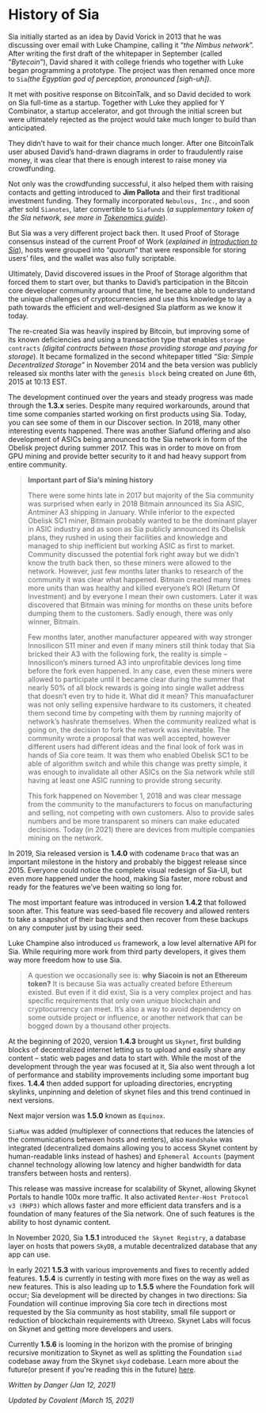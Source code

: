 # History of Sia
Sia initially started as an idea by David Vorick in 2013 that he was discussing over email with Luke Champine, calling it “*the Nimbus network*”. After writing the first draft of the whitepaper in September (called “*Bytecoin*”), David shared it with college friends who together with Luke began programming a prototype. The project was then renamed once more to `Sia`*(the Egyptian god of perception, pronounced [sigh-uh])*.

It met with positive response on BitcoinTalk, and so David decided to work on Sia full-time as a startup. Together with Luke they applied for Y Combinator, a startup accelerator, and got through the initial screen but were ultimately rejected as the project would take much longer to build than anticipated.

They didn’t have to wait for their chance much longer. After one BitcoinTalk user abused David’s hand-drawn diagrams in order to fraudulently raise money, it was clear that there is enough interest to raise money via crowdfunding.

Not only was the crowdfunding successful, it also helped them with raising contacts and getting introduced to **Jim Pallota** and their first traditional investment funding. They formally incorporated `Nebulous, Inc.`, and soon after sold `Sianotes`, later convertible to `Siafunds` (*a supplementary token of the Sia network, see more in [Tokenomics guide]()*).


But Sia was a very different project back then. It used Proof of Storage consensus instead of the current Proof of Work (*explained in [Introduction to Sia]()*), hosts were grouped into “*quorum*” that were responsible for storing users’ files, and the wallet was also fully scriptable.

Ultimately, David discovered issues in the Proof of Storage algorithm that forced them to start over, but thanks to David’s participation in the Bitcoin core developer community around that time, he became able to understand the unique challenges of cryptocurrencies and use this knowledge to lay a path towards the efficient and well-designed Sia platform as we know it today.

The re-created Sia was heavily inspired by Bitcoin, but improving some of its known deficiencies and using a transaction type that enables `storage contracts` *(digital contracts between those providing storage and paying for storage*). It became formalized in the second whitepaper titled *“Sia: Simple Decentralized Storage”* in November 2014 and the beta version was publicly released six months later with the `genesis block` being created on June 6th, 2015 at 10:13 EST.

The development continued over the years and steady progress was made through the **1.3.x** series. Despite many required workarounds, around that time some companies started working on first products using Sia. Today, you can see some of them in our Discover section. In 2018, many other interesting events happened. There was another Siafund offering and also development of ASICs being announced to the Sia network in form of the Obelisk project during summer 2017. This was in order to move on from GPU mining and provide better security to it and had heavy support from entire community.

>**Important part of Sia’s mining history**
>
>There were some hints late in 2017 but majority of the Sia community was surprised when early in 2018 Bitmain announced its Sia ASIC, Antminer A3 shipping in January. While inferior to the expected Obelisk SC1 miner, Bitmain probably wanted to be the dominant player in ASIC industry and as soon as Sia publicly announced its Obelisk plans, they rushed in using their facilities and knowledge and managed to ship inefficient but working ASIC as first to market. Community discussed the potential fork right away but we didn’t know the truth back then, so these miners were allowed to the network. However, just few months later thanks to research of the community it was clear what happened. Bitmain created many times more units than was healthy and killed everyone’s ROI (Return Of Investment) and by everyone I mean their own customers. Later it was discovered that Bitmain was mining for months on these units before dumping them to the customers. Sadly enough, there was only winner, Bitmain.
>
>Few months later, another manufacturer appeared with way stronger Innosilicon S11 miner and even if many miners still think today that Sia bricked their A3 with the following fork, the reality is simple – Innosilicon’s miners turned A3 into unprofitable devices long time before the fork even happened. In any case, even these miners were allowed to participate until it became clear during the summer that nearly 50% of all block rewards is going into single wallet address that doesn’t even try to hide it. What did it mean? This manuafacturer was not only selling expensive hardware to its customers, it cheated them second time by competing with them by running majority of network’s hashrate themselves. When the community realized what is going on, the decision to fork the network was inevitable. The community wrote a proposal that was well accepted, however different users had different ideas and the final look of fork was in hands of Sia core team. It was them who enabled Obelisk SC1 to be able of algorithm switch and while this change was pretty simple, it was enough to invalidate all other ASICs on the Sia network while still having at least one ASIC running to provide strong security.
>
>This fork happened on November 1, 2018 and was clear message from the community to the manufacturers to focus on manufacturing and selling, not competing with own customers. Also to provide sales numbers and be more transparent so miners can make educated decisions. Today (in 2021) there are devices from multiple companies mining on the network.

In 2019, Sia released version is **1.4.0** with codename `Draco` that was an important milestone in the history and probably the biggest release since 2015. Everyone could notice the complete visual redesign of Sia-UI, but even more happened under the hood, making Sia faster, more robust and ready for the features we’ve been waiting so long for.

The most important feature was introduced in version **1.4.2** that followed soon after. This feature was seed-based file recovery and allowed renters to take a snapshot of their backups and then recover from these backups on any computer just by using their seed.

Luke Champine also introduced `us` framework, a low level alternative API for Sia. While requiring more work from third party developers, it gives them way more freedom how to use Sia.

>A question we occasionally see is: **why Siacoin is not an Ethereum token?** It is because Sia was actually created before Ethereum existed. But even if it did exist, Sia is a very complex project and has specific requirements that only own unique blockchain and cryptocurrency can meet. It’s also a way to avoid dependency on some outside project or influence, or another network that can be bogged down by a thousand other projects.

At the beginning of 2020, version **1.4.3** brought us `Skynet`, first building blocks of decentralized internet letting us to upload and easily share any content – static web pages and data to start with. While the most of the development through the year was focused at it, Sia also went through a lot of performance and stability improvements including some important bug fixes. **1.4.4** then added support for uploading directories, encrypting skylinks, unpinning and deletion of skynet files and this trend continued in next versions.

Next major version was **1.5.0** known as `Equinox`.

`SiaMux` was added (multiplexer of connections that reduces the latencies of the communications between hosts and renters), also `Handshake` was integrated (decentralized domains allowing you to access Skynet content by human-readable links instead of hashes) and `Ephemeral Accounts` (payment channel technology allowing low latency and higher bandwidth for data transfers between hosts and renters).

This release was massive increase for scalability of Skynet, allowing Skynet Portals to handle 100x more traffic. It also activated `Renter-Host Protocol v3 (RHP3)` which allows faster and more efficient data transfers and is a foundation of many features of the Sia network. One of such features is the ability to host dynamic content.

In November 2020, Sia **1.5.1** introduced `the Skynet Registry`, a database layer on hosts that powers `SkyDB`, a mutable decentralized database that any app can use.

In early 2021 **1.5.3** with various improvements and fixes to recently added features. **1.5.4** is currently in testing with more fixes on the way as well as new features. This is also leading up to **1.5.5** where the Foundation fork will occur; Sia development will be directed by changes in two directions: Sia Foundation will continue improving Sia core tech in directions most requested by the Sia community as host stability, small file support or reduction of blockchain requirements with Utreexo. Skynet Labs will focus on Skynet and getting more developers and users.

Currently **1.5.6** is looming in the horizon with the promise of bringing recursive monitization to Skynet as well as splitting the Foundation `siad` codebase away from the Skynet `skyd` codebase. Learn more about the future(or present if you're reading this in the future) [here](https://blog.sia.tech/a-deep-dive-into-skynet-a0fa037feea?source=collection_home---4------1-----------------------).

*Written by Danger (Jan 12, 2021)*

*Updated by Covalent (March 15, 2021)*